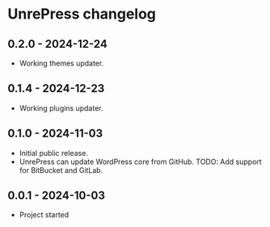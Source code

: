 # UnrePress changelog

## 0.2.0 - 2024-12-24
* Working themes updater.

## 0.1.4 - 2024-12-23
* Working plugins updater.

## 0.1.0 - 2024-11-03
* Initial public release.
* UnrePress can update WordPress core from GitHub. TODO: Add support for BitBucket and GitLab.

## 0.0.1 - 2024-10-03
* Project started
